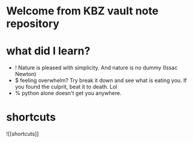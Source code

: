# Welcome from KBZ vault note repository

# what did I learn?
- ! Nature is pleased with simplicity. And nature is no dummy (Issac Newton)
- $ feeling overwhelm? Try break it down and see what is eating you. If you found the culprit, beat it to death. Lol
- % python alone doesn't get you anywhere. 

# shortcuts
![[shortcuts]]